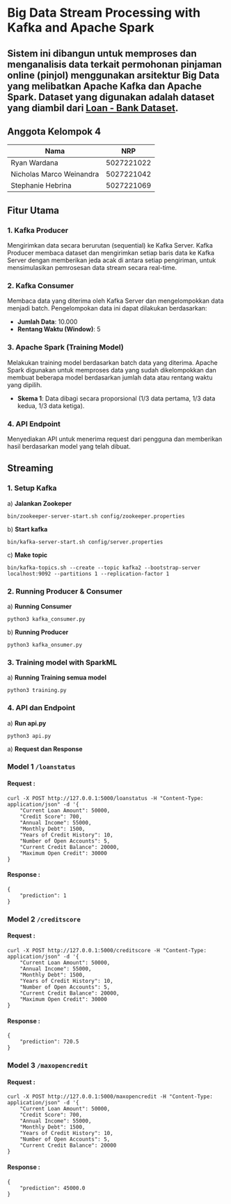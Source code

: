 # Big Data Stream Processing with Kafka and Apache Spark
## Sistem ini dibangun untuk memproses dan menganalisis data terkait permohonan pinjaman online (pinjol) menggunakan arsitektur Big Data yang melibatkan **Apache Kafka** dan **Apache Spark**. Dataset yang digunakan adalah dataset yang diambil dari [Loan - Bank Dataset](https://www.kaggle.com/datasets/zaurbegiev/my-dataset).


## Anggota Kelompok 4

| Nama                      | NRP |
|---------------------------|-----------------------|
| Ryan Wardana               | 5027221022            |
| Nicholas Marco Weinandra   | 5027221042            |
| Stephanie Hebrina          | 5027221069            |

## Fitur Utama

### 1. **Kafka Producer**
   Mengirimkan data secara berurutan (sequential) ke Kafka Server. Kafka Producer membaca dataset dan mengirimkan setiap baris data ke Kafka Server dengan memberikan jeda acak di antara setiap pengiriman, untuk mensimulasikan pemrosesan data stream secara real-time.

### 2. **Kafka Consumer**
   Membaca data yang diterima oleh Kafka Server dan mengelompokkan data menjadi batch. Pengelompokan data ini dapat dilakukan berdasarkan:
- **Jumlah Data**: 10.000
- **Rentang Waktu (Window)**: 5
     

### 3. **Apache Spark (Training Model)**
   Melakukan training model berdasarkan batch data yang diterima. Apache Spark digunakan untuk memproses data yang sudah dikelompokkan dan membuat beberapa model berdasarkan jumlah data atau rentang waktu yang dipilih. 
-  **Skema 1**: Data dibagi secara proporsional (1/3 data pertama, 1/3 data kedua, 1/3 data ketiga).

### 4. **API Endpoint**
   Menyediakan API untuk menerima request dari pengguna dan memberikan hasil berdasarkan model yang telah dibuat.


## Streaming 

### 1. Setup Kafka

a) **Jalankan Zookeper**
```
bin/zookeeper-server-start.sh config/zookeeper.properties
```

b) **Start kafka**
```
bin/kafka-server-start.sh config/server.properties
```

c) **Make topic**
```
bin/kafka-topics.sh --create --topic kafka2 --bootstrap-server localhost:9092 --partitions 1 --replication-factor 1
```

### 2. Running Producer & Consumer

a) **Running Consumer**
```
python3 kafka_consumer.py
```

b) **Running Producer**
```
python3 kafka_onsumer.py
```

### 3. Training model with SparkML

a) **Running Training semua model**
```
python3 training.py
```

### 4. API dan Endpoint

a) **Run api.py**
```
python3 api.py
```

a) **Request dan Response**

### Model 1 `/loanstatus`

#### Request : 
```
curl -X POST http://127.0.0.1:5000/loanstatus -H "Content-Type: application/json" -d '{
    "Current Loan Amount": 50000,
    "Credit Score": 700,
    "Annual Income": 55000,
    "Monthly Debt": 1500,
    "Years of Credit History": 10,
    "Number of Open Accounts": 5,
    "Current Credit Balance": 20000,
    "Maximum Open Credit": 30000
}
```

#### Response : 
```
{
    "prediction": 1
}
```

### Model 2 `/creditscore`

#### Request : 
```
curl -X POST http://127.0.0.1:5000/creditscore -H "Content-Type: application/json" -d '{
    "Current Loan Amount": 50000,
    "Annual Income": 55000,
    "Monthly Debt": 1500,
    "Years of Credit History": 10,
    "Number of Open Accounts": 5,
    "Current Credit Balance": 20000,
    "Maximum Open Credit": 30000
}
```

#### Response : 
```
{
    "prediction": 720.5
}
```

### Model 3 `/maxopencredit`

#### Request : 
```
curl -X POST http://127.0.0.1:5000/maxopencredit -H "Content-Type: application/json" -d '{
    "Current Loan Amount": 50000,
    "Credit Score": 700,
    "Annual Income": 55000,
    "Monthly Debt": 1500,
    "Years of Credit History": 10,
    "Number of Open Accounts": 5,
    "Current Credit Balance": 20000
}
```

#### Response : 
```
{
    "prediction": 45000.0
}
```




